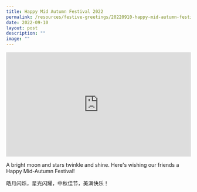 ```yaml
---
title: Happy Mid Autumn Festival 2022
permalink: /resources/festive-greetings/20220910-happy-mid-autumn-festival/
date: 2022-09-10
layout: post
description: ""
image: ""
---
```

<iframe allow="autoplay; clipboard-write; encrypted-media; picture-in-picture; web-share" allowfullscreen="true" frameborder="0" scrolling="no" style="aspect-ratio: 16 / 9; border: none; overflow: hidden; width: 100%; height: auto" src="https://www.facebook.com/plugins/video.php?height=314&amp;href=https%3A%2F%2Fwww.facebook.com%2Falpshealthcaresupplychain%2Fvideos%2F2317276761769422%2F&amp;show_text=false&amp;width=560&amp;t=0">
</iframe>

A bright moon and stars twinkle and shine. Here's wishing our friends a Happy Mid-Autumn Festival!

皓月闪烁，星光闪耀，中秋佳节，美满快乐！